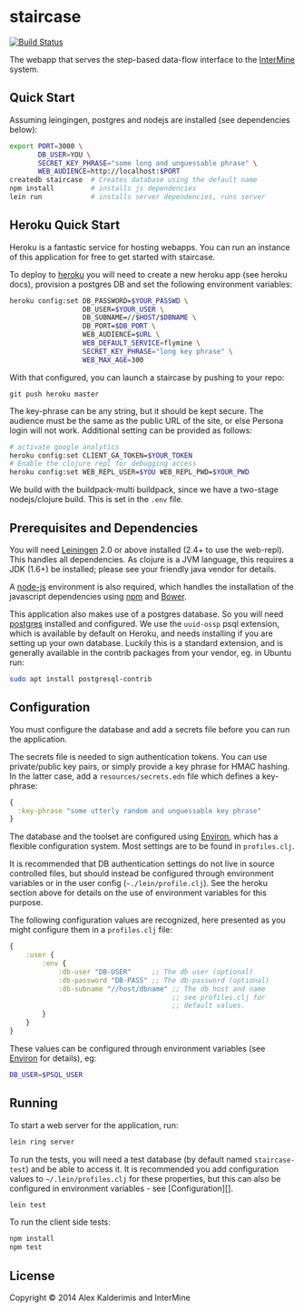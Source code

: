# staircase

[![Build Status][travis-badge]][ci]

The webapp that serves the step-based data-flow interface to the
[InterMine](http://www.intermine.org) system.

## Quick Start

Assuming leingingen, postgres and nodejs are installed (see dependencies below):

```sh
export PORT=3000 \
       DB_USER=YOU \
       SECRET_KEY_PHRASE="some long and unguessable phrase" \
       WEB_AUDIENCE=http://localhost:$PORT
createdb staircase  # Creates database using the default name
npm install         # installs js dependencies
lein run            # installs server dependencies, runs server
```

## Heroku Quick Start

Heroku is a fantastic service for hosting webapps. You can run an instance of
this application for free to get started with staircase.

To deploy to [heroku][heroku] you will need to create a new heroku app (see heroku docs),
provision a postgres DB and set the following environment variables:

```sh
heroku config:set DB_PASSWORD=$YOUR_PASSWD \
                  DB_USER=$YOUR_USER \
                  DB_SUBNAME=//$HOST/$DBNAME \
                  DB_PORT=$DB_PORT \
                  WEB_AUDIENCE=$URL \ 
                  WEB_DEFAULT_SERVICE=flymine \
                  SECRET_KEY_PHRASE="long key phrase" \
                  WEB_MAX_AGE=300
```

With that configured, you can launch a staircase by pushing to your repo:

```
git push heroku master
```

The key-phrase can be any string, but it should be kept secure. The audience
must be the same as the public URL of the site, or else Persona login will not
work. Additional setting can be provided as follows:

```sh
# activate google analytics
heroku config:set CLIENT_GA_TOKEN=$YOUR_TOKEN
# Enable the clojure repl for debugging access
heroku config:set WEB_REPL_USER=$YOU WEB_REPL_PWD=$YOUR_PWD
```

We build with the buildpack-multi buildpack, since we have a two-stage
nodejs/clojure build. This is set in the `.env` file.

## Prerequisites and Dependencies

You will need [Leiningen][lein] 2.0 or above installed (2.4+ to use the web-repl). This handles all
dependencies. As clojure is a JVM language, this requires a JDK (1.6+) be installed;
please see your friendly java vendor for details.

A [node-js][nodejs] environment is also required, which handles the
installation of the javascript dependencies using [npm][npm] and
[Bower][bower].

This application also makes use of a postgres database. So you will need
[postgres][psql] installed and configured. We use the `uuid-ossp` psql
extension, which is available by default on Heroku, and needs installing if you
are setting up your own database. Luckily this is a standard extension, and is
generally available in the contrib packages from your vendor, eg. in Ubuntu run:

```sh
sudo apt install postgresql-contrib
```

## Configuration

You must configure the database and add a secrets file before you can run
the application.

The secrets file is needed to sign authentication tokens. You can use
private/public key pairs, or simply provide a key phrase for HMAC hashing. In
the latter case, add a `resources/secrets.edn` file which defines a key-phrase:

```clj
{
  :key-phrase "some utterly random and unguessable key phrase"
}
```

The database and the toolset are configured using [Environ][environ], which has
a flexible configuration system. Most settings are to be found in
`profiles.clj`.

It is recommended that DB authentication settings do not live in source
controlled files, but should instead be configured through environment
variables or in the user config (`~./lein/profile.clj`). See the heroku section
above for details on the use of environment variables for this purpose.

The following configuration values are recognized, here presented
as you might configure them in a `profiles.clj` file:

```clojure
{
    :user {
        :env {
            :db-user "DB-USER"     ;; The db user (optional)
            :db-password "DB-PASS" ;; The db-password (optional)
            :db-subname "//host/dbname" ;; The db host and name
                                        ;; see profiles.clj for
                                        ;; default values.
        }
    }
}
```

These values can be configured through environment variables (see
[Environ][environ] for details), eg:

```bash
DB_USER=$PSQL_USER
```

## Running

To start a web server for the application, run:

```sh
lein ring server
```

To run the tests, you will need a test database (by default named
`staircase-test`) and be able to access it. It is recommended you
add configuration values to `~/.lein/profiles.clj` for these
properties, but this can also be configured in environment
variables - see [Configuration][].

```sh
lein test
```

To run the client side tests:

```sh
npm install
npm test
```

## License

Copyright © 2014 Alex Kalderimis and InterMine

[travis-badge]: https://travis-ci.org/alexkalderimis/staircase.svg?branch=master
[ci]: https://travis-ci.org/alexkalderimis/staircase
[environ]: https://github.com/weavejester/environ
[psql]: http://www.postgresql.org/
[lein]: https://github.com/technomancy/leiningen
[bower]: http://bower.io/
[heroku]: https://www.heroku.com/
[npm]: https://www.npmjs.com/
[nodejs]: https://nodejs.org/

